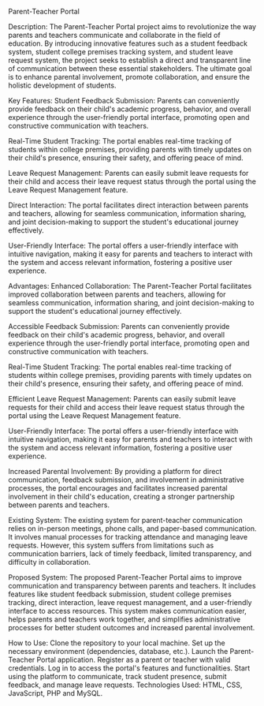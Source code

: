 Parent-Teacher Portal

Description:
The Parent-Teacher Portal project aims to revolutionize the way parents and teachers communicate and collaborate in the field of education. By introducing innovative features such as a student feedback system, student college premises tracking system, and student leave request system, the project seeks to establish a direct and transparent line of communication between these essential stakeholders. The ultimate goal is to enhance parental involvement, promote collaboration, and ensure the holistic development of students.

Key Features:
Student Feedback Submission: Parents can conveniently provide feedback on their child's academic progress, behavior, and overall experience through the user-friendly portal interface, promoting open and constructive communication with teachers.

Real-Time Student Tracking: The portal enables real-time tracking of students within college premises, providing parents with timely updates on their child's presence, ensuring their safety, and offering peace of mind.

Leave Request Management: Parents can easily submit leave requests for their child and access their leave request status through the portal using the Leave Request Management feature.

Direct Interaction: The portal facilitates direct interaction between parents and teachers, allowing for seamless communication, information sharing, and joint decision-making to support the student's educational journey effectively.

User-Friendly Interface: The portal offers a user-friendly interface with intuitive navigation, making it easy for parents and teachers to interact with the system and access relevant information, fostering a positive user experience.

Advantages:
Enhanced Collaboration: The Parent-Teacher Portal facilitates improved collaboration between parents and teachers, allowing for seamless communication, information sharing, and joint decision-making to support the student's educational journey effectively.

Accessible Feedback Submission: Parents can conveniently provide feedback on their child's academic progress, behavior, and overall experience through the user-friendly portal interface, promoting open and constructive communication with teachers.

Real-Time Student Tracking: The portal enables real-time tracking of students within college premises, providing parents with timely updates on their child's presence, ensuring their safety, and offering peace of mind.

Efficient Leave Request Management: Parents can easily submit leave requests for their child and access their leave request status through the portal using the Leave Request Management feature.

User-Friendly Interface: The portal offers a user-friendly interface with intuitive navigation, making it easy for parents and teachers to interact with the system and access relevant information, fostering a positive user experience.

Increased Parental Involvement: By providing a platform for direct communication, feedback submission, and involvement in administrative processes, the portal encourages and facilitates increased parental involvement in their child's education, creating a stronger partnership between parents and teachers.

Existing System:
The existing system for parent-teacher communication relies on in-person meetings, phone calls, and paper-based communication. It involves manual processes for tracking attendance and managing leave requests. However, this system suffers from limitations such as communication barriers, lack of timely feedback, limited transparency, and difficulty in collaboration.

Proposed System:
The proposed Parent-Teacher Portal aims to improve communication and transparency between parents and teachers. It includes features like student feedback submission, student college premises tracking, direct interaction, leave request management, and a user-friendly interface to access resources. This system makes communication easier, helps parents and teachers work together, and simplifies administrative processes for better student outcomes and increased parental involvement.

How to Use:
Clone the repository to your local machine.
Set up the necessary environment (dependencies, database, etc.).
Launch the Parent-Teacher Portal application.
Register as a parent or teacher with valid credentials.
Log in to access the portal's features and functionalities.
Start using the platform to communicate, track student presence, submit feedback, and manage leave requests.
Technologies Used:
 HTML, CSS, JavaScript, PHP and MySQL.
